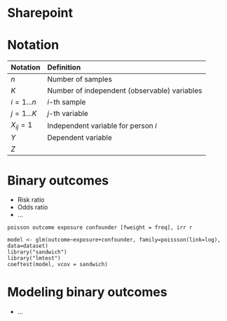 # Sharepoint

# Notation

| Notation | Definition |
|:-- | :-- |
| $n$ | Number of samples |
| $K$ | Number of independent (observable) variables |
| $i=1 ... n$ | $i$-th sample  |
| $j=1 ... K$ | $j$-th variable |
| $X_{ij} = 1$ | Independent variable for person $i$ |
| $Y$ | Dependent variable |
| $Z$ | |

# Binary outcomes
  - Risk ratio
  - Odds ratio
  - ...
  
  ```
  poisson outcome exposure confounder [fweight = freq], irr r
  ```
  
  ```
  model <- glm(outcome~exposure+confounder, family=poissson(link=log), data=dataset)
  library("sandwich")
  library("lmtest")
  coeftest(model, vcov = sandwich)
  ```

# Modeling binary outcomes
- ...
